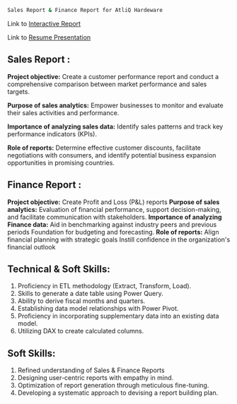 
```bash
Sales Report & Finance Report for AtliQ Hardeware
```
Link to [Interactive Report]()

Link to [Resume Presentation](https://codebasics.io/challenge/codebasics-resume-project-challenge)

## Sales Report :


**Project objective:** Create a customer performance report and conduct a comprehensive comparison between market performance and sales targets.

**Purpose of sales analytics:** Empower businesses to monitor and evaluate their sales activities and performance.

**Importance of analyzing sales data:** Identify sales patterns and track key performance indicators (KPIs).

**Role of reports:** Determine effective customer discounts, facilitate negotiations with consumers, and identify potential business expansion opportunities in promising countries.


## Finance Report :

**Project objective:** Create Profit and Loss (P&L) reports 
**Purpose of sales analytics:** Evaluation of financial performance, support decision-making, and facilitate communication with stakeholders.
**Importance of analyzing Finance data:** Aid in benchmarking against industry peers and previous periods Foundation for budgeting and forecasting.
**Role of reports:** Align financial planning with strategic goals Instill confidence in the organization's financial outlook


## Technical & Soft Skills:
1.	Proficiency in ETL methodology (Extract, Transform, Load).
2.	Skills to generate a date table using Power Query.
3.	Ability to derive fiscal months and quarters.
4.	Establishing data model relationships with Power Pivot.
5.	Proficiency in incorporating supplementary data into an existing data model.
6.	Utilizing DAX to create calculated columns.

## Soft Skills:
1.	Refined understanding of Sales & Finance Reports
2.	Designing user-centric reports with empathy in mind.
3.	Optimization of report generation through meticulous fine-tuning.
4.	Developing a systematic approach to devising a report building plan.
